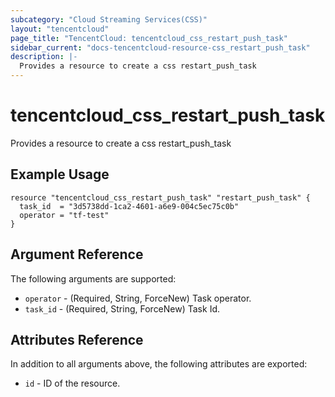 ```yaml
---
subcategory: "Cloud Streaming Services(CSS)"
layout: "tencentcloud"
page_title: "TencentCloud: tencentcloud_css_restart_push_task"
sidebar_current: "docs-tencentcloud-resource-css_restart_push_task"
description: |-
  Provides a resource to create a css restart_push_task
---
```


# tencentcloud_css_restart_push_task

Provides a resource to create a css restart_push_task

## Example Usage

```hcl
resource "tencentcloud_css_restart_push_task" "restart_push_task" {
  task_id  = "3d5738dd-1ca2-4601-a6e9-004c5ec75c0b"
  operator = "tf-test"
}
```

## Argument Reference

The following arguments are supported:

* `operator` - (Required, String, ForceNew) Task operator.
* `task_id` - (Required, String, ForceNew) Task Id.

## Attributes Reference

In addition to all arguments above, the following attributes are exported:

* `id` - ID of the resource.



